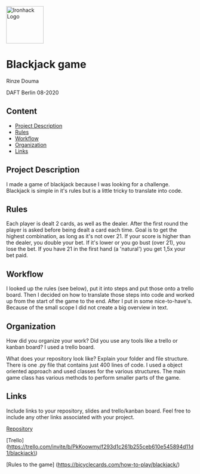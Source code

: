 <img src="https://bit.ly/2VnXWr2" alt="Ironhack Logo" width="100"/>

# Blackjack game
Rinze Douma

DAFT Berlin 08-2020

## Content
- [Project Description](#project-description)
- [Rules](#rules)
- [Workflow](#workflow)
- [Organization](#organization)
- [Links](#links)

## Project Description
I made a game of blackjack because I was looking for a challenge. Blackjack is simple in it's rules but is a little tricky to translate into code.

## Rules
Each player is dealt 2 cards, as well as the dealer. After the first round the player is asked before being dealt a card each time. Goal is to get the highest combination, as long as it's not over 21. If your score is higher than the dealer, you double your bet. If it's lower or you go bust (over 21), you lose the bet. If you have 21 in the first hand (a 'natural') you get 1,5x your bet paid.

## Workflow
I looked up the rules (see below), put it into steps and put those onto a trello board. Then I decided on how to translate those steps into code and worked up from the start of the game to the end. After I put in some nice-to-have's. Because of the small scope I did not create a big overview in text.

## Organization
How did you organize your work? Did you use any tools like a trello or kanban board?
I used a trello board.

What does your repository look like? Explain your folder and file structure.
There is one .py file that contains just 400 lines of code. I used a object oriented approach and used classes for the various structures. The main game class has various methods to perform smaller parts of the game.

## Links
Include links to your repository, slides and trello/kanban board. Feel free to include any other links associated with your project. 

[Repository](https://github.com/therinz/data-ber-08-20/edit/master/Projects/module-1_projects/01_python-project/your-project/)   

[Trello](https://trello.com/invite/b/PkKoowmy/f293d1c261b255ceb610e545894d11d1/blackjack\)  

[Rules to the game]
(https://bicyclecards.com/how-to-play/blackjack/)
